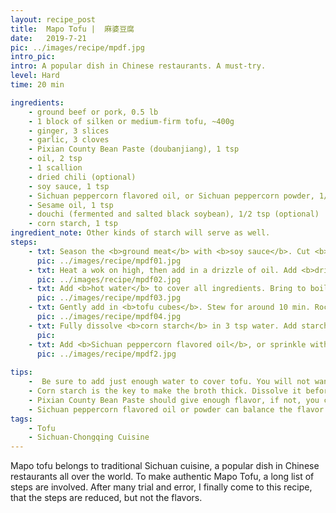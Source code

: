 ```yaml
---
layout: recipe_post
title:  Mapo Tofu |  麻婆豆腐
date:   2019-7-21
pic: ../images/recipe/mpdf.jpg
intro_pic: 
intro: A popular dish in Chinese restaurants. A must-try.
level: Hard
time: 20 min

ingredients:
    - ground beef or pork, 0.5 lb
    - 1 block of silken or medium-firm tofu, ~400g
    - ginger, 3 slices 
    - garlic, 3 cloves  
    - Pixian County Bean Paste (doubanjiang), 1 tsp
    - oil, 2 tsp
    - 1 scallion
    - dried chili (optional)
    - soy sauce, 1 tsp
    - Sichuan peppercorn flavored oil, or Sichuan peppercorn powder, 1/3 tsp
    - Sesame oil, 1 tsp
    - douchi (fermented and salted black soybean), 1/2 tsp (optional)
    - corn starch, 1 tsp
ingredient_note: Other kinds of starch will serve as well.
steps:
    - txt: Season the <b>ground meat</b> with <b>soy sauce</b>. Cut <b>tofu</b> into small tubes. Mince the <b>ginger and garlic</b> into fine pieces. Cut <b>scallion</b> into rings, separate white and green parts. In a small bowl, mix together <b>Pixian County Bean Paste(Doubanjiang) and  Douchi </b>. Boil 0.5L water in a kettle. 
      pic: ../images/recipe/mpdf01.jpg
    - txt: Heat a wok on high, then add in a drizzle of oil. Add <b>dried chili</b> if you love spice. Add in the <b>ground meat, scallion white, minced garlic and ginger</b>, stir fry and separate the meat pieces apart. Add in <b>Pixian County Bean Paste and Douchi</b>, fully mix with meat.
      pic: ../images/recipe/mpdf02.jpg
    - txt: Add <b>hot water</b> to cover all ingredients. Bring to boil over high heat, then reduce to low, keep boiling.
      pic: ../images/recipe/mpdf03.jpg
    - txt: Gently add in <b>tofu cubes</b>. Stew for around 10 min. Rock the wok or gentling stir with spatula from time to time.
      pic: ../images/recipe/mpdf04.jpg
    - txt: Fully dissolve <b>corn starch</b> in 3 tsp water. Add starch solution to into wok, gentling stir with spatula to mix the broth.
      pic: 
    - txt: Add <b>Sichuan peppercorn flavored oil</b>, or sprinkle with <b>Sichuan peppercorn powder</b>. Transfer to plate and sprinkle with <b>scallion green</b>.
      pic: ../images/recipe/mpdf2.jpg
    
tips: 
    -  Be sure to add just enough water to cover tofu. You will not want to much water or the dish will become thin tofu soup, or you will spend a lot of time boiling the water away. 
    - Corn starch is the key to make the broth thick. Dissolve it beforehand so it can fully mix with water instead of forming lumps. 
    - Pixian County Bean Paste should give enough flavor, if not, you can add soy sauce or salt to taste.Seasoning the meat beforehand can add more flavor, but is optional.
    - Sichuan peppercorn flavored oil or powder can balance the flavor of meat and add another layer of flavor. Remember to add Sichuan peppercorn powder in the very end, because excessive heat will burn it black. Alternatively, you can add Sichuan peppercorn together with oil in step 3, keep on medium low heat until the flavor is brought out, then discard the peppercorn.
tags:
    - Tofu
    - Sichuan-Chongqing Cuisine
---
```

Mapo tofu belongs to traditional Sichuan cuisine, a popular dish in Chinese restaurants all over the world. To make authentic Mapo Tofu, a long list of steps are involved. After many trial and error, I finally come to this recipe, that the steps are reduced, but not the flavors. 